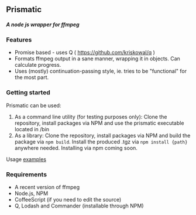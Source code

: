 ## Prismatic
#### *A node js wrapper for ffmpeg*

### Features
- Promise based - uses Q ( https://github.com/kriskowal/q )
- Formats ffmpeg output in a sane manner, wrapping it in objects. Can calculate progress.
- Uses (mostly) continuation-passing style, ie. tries to be "functional" for the most part.

### Getting started
Prismatic can be used:

1. As a command line utility (for testing purposes only): Clone the repository, install packages via NPM and use the prismatic executable located in /bin
2. As a library: Clone the repository, install packages via NPM and build the package via `npm build`. Install the produced .tgz via `npm install {path}` anywhere needed. Installing via npm coming soon. 

Usage [examples](https://github.com/DBozhinovski/prismatic/wiki/examples)

### Requirements
* A recent version of ffmpeg
* Node.js, NPM
* CoffeeScript (if you need to edit the source)
* Q, Lodash and Commander (installable through NPM)

